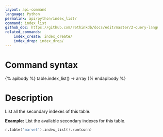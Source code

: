 ```yaml
---
layout: api-command 
language: Python
permalink: api/python/index_list/
command: index_list
github_doc: https://github.com/rethinkdb/docs/edit/master/2-query-language/api/python/manipulating-tables/index_list.md
related_commands:
    index_create: index_create/
    index_drop: index_drop/
---
```


# Command syntax #

{% apibody %}
table.index_list() &rarr; array
{% endapibody %}

# Description #

List all the secondary indexes of this table.

__Example:__ List the available secondary indexes for this table.

```py
r.table('marvel').index_list().run(conn)
```
